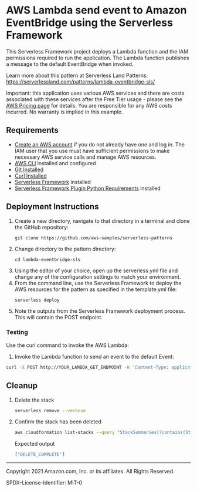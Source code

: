 # AWS Lambda send event to Amazon EventBridge using the Serverless Framework

This Serverless Framework project deploys a Lambda function and the IAM permissions required to run the application. The Lambda function publishes a message to the default EventBridge when invoked.

Learn more about this pattern at Serverless Land Patterns: https://serverlessland.com/patterns/lambda-eventbridge-sls/

Important: this application uses various AWS services and there are costs associated with these services after the Free Tier usage - please see the [AWS Pricing page](https://aws.amazon.com/pricing/) for details. You are responsible for any AWS costs incurred. No warranty is implied in this example.

## Requirements

- [Create an AWS account](https://portal.aws.amazon.com/gp/aws/developer/registration/index.html) if you do not already have one and log in. The IAM user that you use must have sufficient permissions to make necessary AWS service calls and manage AWS resources.
- [AWS CLI](https://docs.aws.amazon.com/cli/latest/userguide/install-cliv2.html) installed and configured
- [Git Installed](https://git-scm.com/book/en/v2/Getting-Started-Installing-Git)
- [Curl Installed](https://curl.se/download.html)
- [Serverless Framework](https://www.serverless.com/) installed
- [Serverless Framework Plugin Python Requirements](https://www.serverless.com/plugins/serverless-python-requirements) installed

## Deployment Instructions

1. Create a new directory, navigate to that directory in a terminal and clone the GitHub repository:
   ```
   git clone https://github.com/aws-samples/serverless-patterns
   ```
1. Change directory to the pattern directory:
   ```
   cd lambda-eventbridge-sls
   ```
1. Using the editor of your choice, open up the serverless.yml file and change any of the configuration settings to match your environment.
1. From the command line, use the Serverless Framework to deploy the AWS resources for the pattern as specified in the template.yml file:
   ```
   serverless deploy
   ```
1. Note the outputs from the Serverless Framework deployment process. This will contain the POST endpoint.

### Testing

Use the curl command to invoke the AWS Lambda:

1. Invoke the Lambda function to send an event to the default Event:

```bash
curl -X POST http://YOUR_LAMBDA_GET_ENDPOINT -H 'Content-Type: application/json' -d '{"entry1": "data1", "entry2": "data2"}'
```

## Cleanup

1. Delete the stack
   ```bash
   serverless remove --verbose
   ```
1. Confirm the stack has been deleted

   ```sh
   aws cloudformation list-stacks --query "StackSummaries[?contains(StackName,'lambda-eventbridge-sls')].StackStatus"
   ```

   Expected output

   ```json
   ["DELETE_COMPLETE"]
   ```

---

Copyright 2021 Amazon.com, Inc. or its affiliates. All Rights Reserved.

SPDX-License-Identifier: MIT-0
